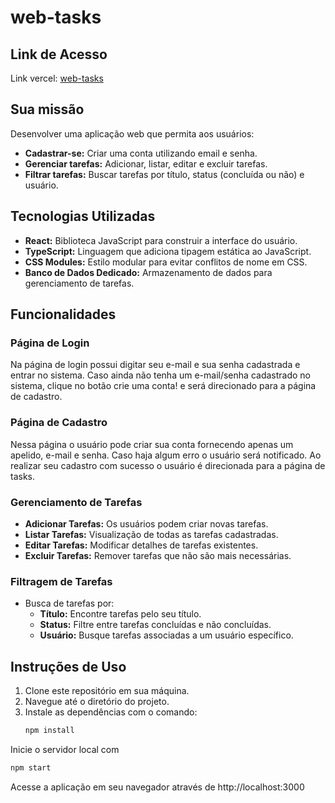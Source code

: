 # web-tasks

## Link de Acesso

Link vercel: [web-tasks](https://web-tasks-sigma.vercel.app/)

## Sua missão

Desenvolver uma aplicação web que permita aos usuários:

- **Cadastrar-se:** Criar uma conta utilizando email e senha.
- **Gerenciar tarefas:** Adicionar, listar, editar e excluir tarefas.
- **Filtrar tarefas:** Buscar tarefas por título, status (concluída ou não) e usuário.

## Tecnologias Utilizadas

- **React:** Biblioteca JavaScript para construir a interface do usuário.
- **TypeScript:** Linguagem que adiciona tipagem estática ao JavaScript.
- **CSS Modules:** Estilo modular para evitar conflitos de nome em CSS.
- **Banco de Dados Dedicado:** Armazenamento de dados para gerenciamento de tarefas.

## Funcionalidades

### Página de Login

Na página de login possui digitar seu e-mail e sua senha cadastrada e entrar no sistema. Caso ainda não tenha um e-mail/senha cadastrado no sistema, clique no botão crie uma conta! e será direcionado para a página de cadastro.

### Página de Cadastro

Nessa página o usuário pode criar sua conta fornecendo apenas um apelido, e-mail e senha. Caso haja algum erro o usuário será notificado. Ao realizar seu cadastro com sucesso o usuário é direcionada para a página de tasks.

### Gerenciamento de Tarefas

- **Adicionar Tarefas:** Os usuários podem criar novas tarefas.
- **Listar Tarefas:** Visualização de todas as tarefas cadastradas.
- **Editar Tarefas:** Modificar detalhes de tarefas existentes.
- **Excluir Tarefas:** Remover tarefas que não são mais necessárias.

### Filtragem de Tarefas

- Busca de tarefas por:
  - **Título:** Encontre tarefas pelo seu título.
  - **Status:** Filtre entre tarefas concluídas e não concluídas.
  - **Usuário:** Busque tarefas associadas a um usuário específico.

## Instruções de Uso

1. Clone este repositório em sua máquina.
2. Navegue até o diretório do projeto.
3. Instale as dependências com o comando:
   ```bash
   npm install
   ```

Inicie o servidor local com

```sh
npm start
```

Acesse a aplicação em seu navegador através de http://localhost:3000
